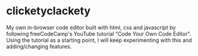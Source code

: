 # clicketyclackety
My own in-browser code editor built with html, css and javascript by following
freeCodeCamp's YouTube tutorial "Code Your Own Code Editor".
Using the tutorial as a starting point, I will keep experimenting with this and adding/changing features.
